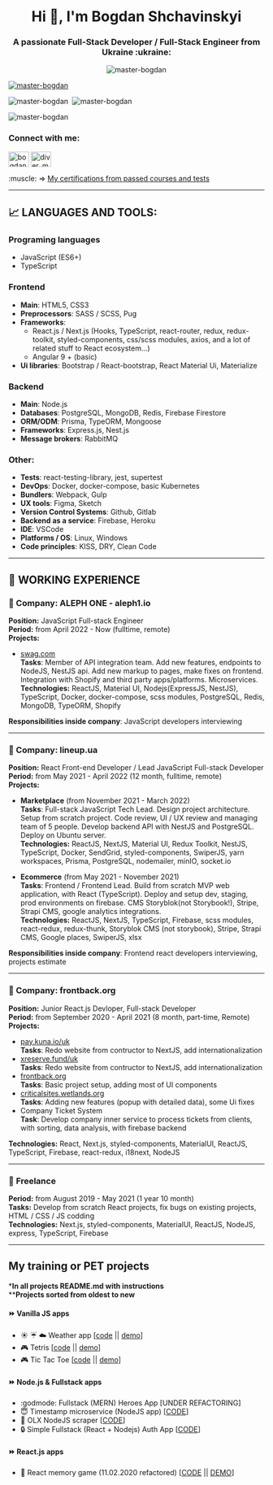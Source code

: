 <base target="_blank">
<h1 align="center">Hi 👋, I'm Bogdan Shchavinskyi</h1>
<h3 align="center">A passionate Full-Stack Developer / Full-Stack Engineer from Ukraine :ukraine:</h3>
<p align="center"> <img src="https://komarev.com/ghpvc/?username=master-bogdan&label=Profile%20views&color=0e75b6&style=flat-square" alt="master-bogdan" /> </p>

<p align="left"> <a href="https://github.com/ryo-ma/github-profile-trophy"><img src="https://github-profile-trophy.vercel.app/?username=master-bogdan&theme=onedark&rank=SECRET,SSS,SS,S,AAA,AA,A" alt="master-bogdan" /></a> </p>

<p align="left">
   <img src="https://github-readme-stats.vercel.app/api/top-langs?username=master-bogdan&show_icons=true&theme=dark&locale=en&layout=compact" alt="master-bogdan" />&nbsp;
    <img src="https://github-readme-stats.vercel.app/api?username=master-bogdan&show_icons=true&theme=dark&locale=en" alt="master-bogdan" />
</p>

<p align="left"> <img src="http://github-readme-streak-stats.herokuapp.com?user=master-bogdan&theme=dark&date_format=M%20j%5B%2C%20Y%5D" alt="master-bogdan" /> </p>

<h3 align="left">Connect with me:</h3>
<p align="left">
  <a href="https://www.linkedin.com/in/bogdan-shchavinskyi-%F0%9F%87%BA%F0%9F%87%A6-a36910146/" target="blank"><img align="center" src="https://raw.githubusercontent.com/rahuldkjain/github-profile-readme-generator/master/src/images/icons/Social/linked-in-alt.svg" alt="bogdan-shchavinskyi-a36910146" height="30" width="40" /></a>
  <a href="https://instagram.com/diver_masterbogdan" target="blank"><img align="center" src="https://raw.githubusercontent.com/rahuldkjain/github-profile-readme-generator/master/src/images/icons/Social/instagram.svg" alt="diver_masterbogdan" height="30" width="40" /></a>
</p>

<p align="left">
  <span>:muscle: => </span>
  <a href="https://github.com/master-bogdan/master-bogdan/tree/master/certificates" target="_blank">
   My certifications from passed courses and tests
  </a>
</p>


___

## :chart_with_upwards_trend: LANGUAGES AND TOOLS:
### **Programing languages**
- JavaScript (ES6+)
- TypeScript  
### **Frontend**
- **Main**: HTML5, CSS3
- **Preprocessors**: SASS / SCSS, Pug
- **Frameworks**: 
  - React.js / Next.js (Hooks, TypeScript, react-router, redux, redux-toolkit, styled-components, css/scss modules, axios, and a lot of related stuff to React ecosystem...) 
  - Angular 9 + (basic)
- **Ui libraries**: Bootstrap / React-bootstrap, React Material Ui, Materialize
### **Backend**
- **Main**: Node.js
- **Databases**: PostgreSQL, MongoDB, Redis, Firebase Firestore
- **ORM/ODM**: Prisma, TypeORM, Mongoose
- **Frameworks**: Express.js, Nest.js
- **Message brokers**: RabbitMQ
### **Other**: 
- **Tests**: react-testing-library, jest, supertest
- **DevOps**: Docker, docker-compose, basic Kubernetes
- **Bundlers**: Webpack, Gulp
- **UX tools**: Figma, Sketch
- **Version Control Systems**: Github, Gitlab
- **Backend as a service**: Firebase, Heroku
- **IDE**: VSCode
- **Platforms / OS**: Linux, Windows
- **Code principles**: KISS, DRY, Clean Code
___

## :construction_worker: WORKING EXPERIENCE  
### 🤝 Company: **ALEPH ONE - aleph1.io**  
**Position:** JavaScript Full-stack Engineer  
**Period:** from April 2022 - Now (fulltime, remote)  
**Projects:**   

- [swag.com](https://swag.com)  
**Tasks**: Member of API integration team. Add new features, endpoints to NodeJS, NestJS api. Add new markup to pages, make fixes on frontend. Integration with Shopify and third party apps/platforms. Microservices.  
**Technologies:** ReactJS, Material UI, Nodejs(ExpressJS, NestJS), TypeScript, Docker, docker-compose, scss modules, PostgreSQL, Redis, MongoDB, TypeORM, Shopify  

**Responsibilities inside company**:  JavaScript developers interviewing 
___

### 🤝 Company: **lineup.ua**  
**Position:** React Front-end Developer / Lead JavaScript Full-stack Developer  
**Period:** from May 2021 - April 2022 (12 month, fulltime, remote)  
**Projects:**   

- **Marketplace** (from November 2021 - March 2022)  
**Tasks**: Full-stack JavaScript Tech Lead. Design project architecture. Setup from scratch project. Code review, UI / UX review and managing team of 5 people. Develop backend API with NestJS and PostgreSQL. Deploy on Ubuntu server.  
**Technologies:** ReactJS, NextJS, Material UI, Redux Toolkit, NestJS, TypeScript, Docker, SendGrid, styled-components, SwiperJS, yarn workspaces, Prisma, PostgreSQL, nodemailer, minIO, socket.io  

- **Ecommerce** (from May 2021 - November 2021)  
**Tasks**: Frontend / Frontend Lead. Build from scratch MVP web application, with React (TypeScript). Deploy and setup dev, staging, prod environments on firebase. CMS Storyblok(not Storybook!), Stripe, Strapi CMS, google analytics integrations.   
**Technologies:** ReactJS, NextJS, TypeScript, Firebase, scss modules, react-redux, redux-thunk, Storyblok CMS (not storybook), Stripe, Strapi CMS, Google places, SwiperJS, xlsx  

**Responsibilities inside company**:  Frontend react developers interviewing, projects estimate  
___

### 🤝 Company: **frontback.org**  
**Position:** Junior React.js Devloper, Full-stack Developer  
**Period:** from September 2020 - April 2021 (8 month, part-time, Remote)  
**Projects:**   
- [pay.kuna.io/uk](https://pay.kuna.io/uk)    
**Tasks**:  Redo website from contructor to NextJS, add internationalization
- [xreserve.fund/uk](https://xreserve.fund/uk)   
**Tasks**:  Redo website from contructor to NextJS, add internationalization
- [frontback.org](https://frontback.org/)   
**Tasks**:  Basic project setup, adding most of UI components
- [criticalsites.wetlands.org](https://criticalsites.wetlands.org/en)   
**Tasks**:  Adding new features (popup with detailed data), some Ui fixes
- Company Ticket System   
**Task**:  Develop company inner service to process tickets from clients, with sorting, data analysis, with firebase backend   

**Technologies:** React, Next.js, styled-components, MaterialUI, ReactJS, TypeScript, Firebase, react-redux, i18next, NodeJS  
___

### 🤝 **Freelance** 
**Period:** from August 2019 - May 2021 (1 year 10 month)  
**Tasks:** Develop from scratch React projects, fix bugs on existing projects, HTML / CSS / JS codding   
**Technologies:** Next.js, styled-components, MaterialUI, ReactJS, NodeJS, express, TypeScript, Firebase  
___

## My training or PET projects
***In all projects README.md with instructions**  
****Projects sorted from oldest to new**

#### :fast_forward: Vanilla JS apps
- :sunny: :umbrella: :cloud: Weather app 
[[code](https://github.com/master-bogdan/weather-app) || [demo](https://master-bogdan.github.io/weather-app/)]
- :video_game: Tetris
[[code](https://github.com/master-bogdan/js-tetris) || [demo](https://master-bogdan.github.io/js-tetris/)]
- :video_game: Tic Tac Toe
[[code](https://github.com/master-bogdan/js-tic-tac-toe) || [demo](https://master-bogdan.github.io/js-tic-tac-toe/)]  
  
#### :fast_forward: Node.js & Fullstack apps  
- :godmode: Fullstack (MERN) Heroes App [UNDER REFACTORING]  
- :innocent: Timestamp microservice (NodeJS app)
[[CODE](https://github.com/master-bogdan/timestamp-microservice)]  
- :space_invader: OLX NodeJS scraper [[CODE](https://github.com/master-bogdan/nodejs-olx-scraper)]  
- :lock: Simple Fullstack (React + Nodejs) Auth App [[CODE](https://github.com/master-bogdan/fulllstack-auth)]  

#### :fast_forward: React.js apps
- :dart: React memory game (11.02.2020 refactored)
[[CODE](https://github.com/master-bogdan/react-memory-pair-game/tree/master) || [DEMO](https://master-bogdan.github.io/react-memory-pair-game/)]  
